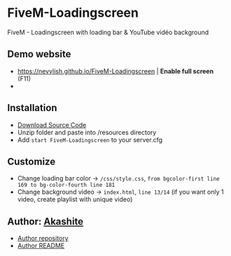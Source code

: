 # FiveM-Loadingscreen

FiveM - Loadingscreen with loading bar & YouTube vidéo background

## Demo website
- https://nevylish.github.io/FiveM-Loadingscreen | <b>Enable full screen</b> (F11)
- 
## Installation
- [Download Source Code](https://github.com/Nevylish/FiveM-Loadingscreen/archive/refs/heads/master.zip)
- Unzip folder and paste into /resources directory
- Add `start FiveM-Loadingscreen` to your server.cfg

## Customize
- Change loading bar color -> `/css/style.css`, `from bgcolor-first line 169 to bg-color-fourth line 181`
- Change background video -> `index.html`, `line 13/14` (if you want only 1 video, create playlist with unique video) 

## Author: [Akashite](https://github.com/Akashite)
- [Author repository](https://github.com/Akashite/LoadingscreenAk)
- [Author README](https://github.com/Akashite/LoadingscreenAk/blob/master/README.md)
